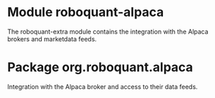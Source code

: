 # Module roboquant-alpaca

The roboquant-extra module contains the integration with the Alpaca brokers and marketdata feeds.

# Package org.roboquant.alpaca
Integration with the Alpaca broker and access to their data feeds.

<!-- Auto-update: 2025-10-14T02:55:48.947503 -->

<!-- Auto-update: 2025-10-16T09:44:07.097144 -->

<!-- Auto-update: 2025-10-19T08:38:55.627156 -->
